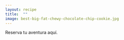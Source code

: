 ```yaml
---
layout: recipe
title:  ""
image: best-big-fat-chewy-chocolate-chip-cookie.jpg
---
```


Reserva tu aventura aquí.
